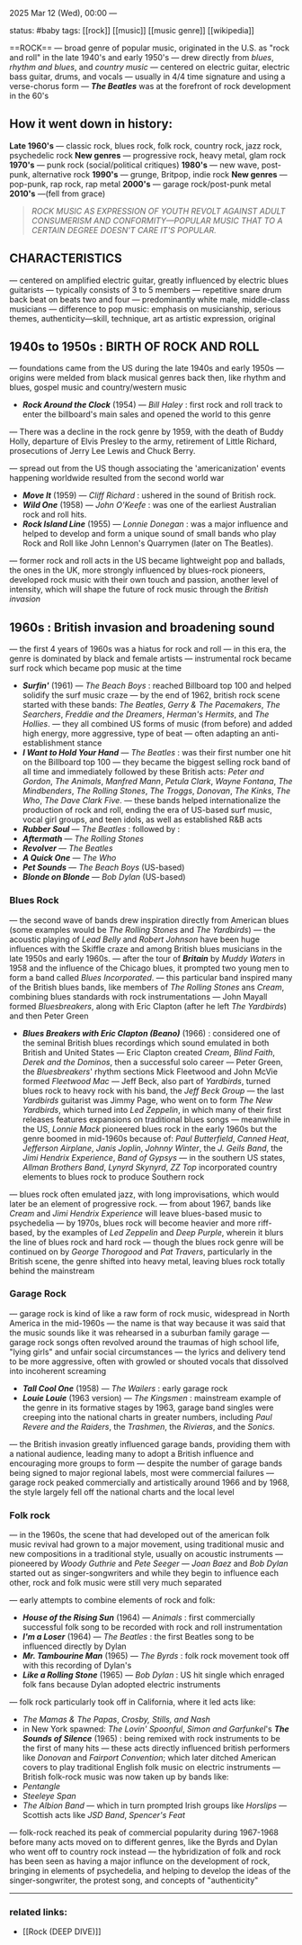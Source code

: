 2025 Mar 12 (Wed), 00:00 —

status: #baby 
tags: [[rock]] [[music]] [[music genre]] [[wikipedia]] 

==ROCK== — broad genre of popular music, originated in the U.S. as "rock and roll" in the late 1940's and early 1950's
— drew directly from *blues*, *rhythm and blues*, and *country music*
— centered on electric guitar, electric bass guitar, drums, and vocals
— usually in 4/4 time signature and using a verse-chorus form
— ***The Beatles*** was at the forefront of rock development in the 60's

## How it went down in history:
**Late 1960's** — classic rock, blues rock, folk rock, country rock, jazz rock, psychedelic rock
**New genres** — progressive rock, heavy metal, glam rock
**1970's** — punk rock (social/political critiques)
**1980's** — new wave, post-punk, alternative rock
**1990's** — grunge, Britpop, indie rock
**New genres** — pop-punk, rap rock, rap metal
**2000's** — garage rock/post-punk metal
**2010's** —(fell from grace)

> *ROCK MUSIC AS EXPRESSION OF YOUTH REVOLT AGAINST ADULT CONSUMERISM AND CONFORMITY—POPULAR MUSIC THAT TO A CERTAIN DEGREE DOESN'T CARE IT'S POPULAR.* 

## CHARACTERISTICS
— centered on amplified electric guitar, greatly influenced by electric blues guitarists
— typically consists of 3 to 5 members
— repetitive snare drum back beat on beats two and four
— predominantly white male, middle-class musicians
— difference to pop music: emphasis on musicianship, serious themes, authenticity—skill, technique, art as artistic expression, original

## 1940s to 1950s : BIRTH OF ROCK AND ROLL
— foundations came from the US during the late 1940s and early 1950s
— origins were melded from black musical genres back then, like rhythm and blues, gospel music and country/western music

- ***Rock Around the Clock*** (1954) — *Bill Haley* : first rock and roll track to enter the billboard's main sales and opened the world to this genre 

— There was a decline in the rock genre by 1959, with the death of Buddy Holly, departure of Elvis Presley to the army, retirement of Little Richard, prosecutions of Jerry Lee Lewis and Chuck Berry. 

— spread out from the US though associating the 'americanization' events happening worldwide resulted from the second world war 

- ***Move It*** (1959) — *Cliff Richard* : ushered in the sound of British rock.
- ***Wild One*** (1958) — *John O'Keefe* : was one of the earliest Australian rock and roll hits. 
- ***Rock Island Line*** (1955) — *Lonnie Donegan* : was a major influence and helped to develop and form a unique sound of small bands who play Rock and Roll like John Lennon's Quarrymen (later on The Beatles). 

— former rock and roll acts in the US became lightweight pop and ballads, the ones in the UK, more strongly influenced by blues-rock pioneers, developed rock music with their own touch and passion, another level of intensity, which will shape the future of rock music through the *British invasion*
## 1960s : British invasion and broadening sound
— the first 4 years of 1960s was a hiatus for rock and roll
— in this era, the genre is dominated by black and female artists
— instrumental rock became surf rock which became pop music at the time
- ***Surfin'*** (1961) — *The Beach Boys* : reached Billboard top 100 and helped solidify the surf music craze 
— by the end of 1962, british rock scene started with these bands: *The Beatles*, *Gerry & The Pacemakers*, *The Searchers*, *Freddie and the Dreamers*, *Herman's Hermits*, and *The Hollies*. 
— they all combined US forms of music (from before) and added high energy, more aggressive, type of beat — often adapting an anti-establishment stance
- ***I Want to Hold Your Hand*** — *The Beatles* : was their first number one hit on the Billboard top 100
— they became the biggest selling rock band of all time and immediately followed by these British acts: *Peter and Gordon*, *The Animals*, *Manfred Mann*, *Petula Clark*, *Wayne Fontana*, *The Mindbenders*, *The Rolling Stones*, *The Troggs*, *Donovan*, *The Kinks*, *The Who*, *The Dave Clark Five*. 
— these bands helped internationalize the production of rock and roll, ending the era of US-based surf music, vocal girl groups, and teen idols, as well as established R&B acts
- ***Rubber Soul*** — *The Beatles* : followed by :
- ***Aftermath*** — *The Rolling Stones*
- ***Revolver*** — *The Beatles*
- ***A Quick One*** — *The Who*
- ***Pet Sounds*** — *The Beach Boys* (US-based)
- ***Blonde on Blonde*** — *Bob Dylan* (US-based)
### Blues Rock

 — the second wave of bands drew inspiration directly from American blues (some examples would be *The Rolling Stones* and *The Yardbirds*) 
 — the acoustic playing of *Lead Belly* and *Robert Johnson* have been huge influences with the Skiffle craze and among British blues musicians in the late 1950s and early 1960s. — after the tour of ***Britain*** by *Muddy Waters* in 1958 and the influence of the Chicago blues, it prompted two young men to form a band called *Blues Incorporated*. 
 — this particular band inspired many of the British blues bands, like members of *The Rolling Stones* ans *Cream*, combining blues standards with rock instrumentations 
— John Mayall formed *Bluesbreakers*, along with Eric Clapton (after he left *The Yardbirds*) and then Peter Green
- ***Blues Breakers with Eric Clapton (Beano)*** (1966) : considered one of the seminal British blues recordings which sound emulated in both British and United States
— Eric Clapton created *Cream*, *Blind Faith*, *Derek and the Dominos*, then a successful
solo career
— Peter Green, the *Bluesbreakers*' rhythm sections Mick Fleetwood and John McVie formed *Fleetwood Mac*
— Jeff Beck, also part of *Yardbirds*, turned blues rock to heavy rock with his band, the *Jeff Beck Group*
— the last *Yardbirds* guitarist was Jimmy Page, who went on to form *The New Yardbirds*, which turned into *Led Zeppelin*, in which many of their first releases features expansions on traditional blues songs
— meanwhile in the US, *Lonnie Mack* pioneered blues rock in the early 1960s but the genre boomed in mid-1960s because of: *Paul Butterfield*, *Canned Heat*, *Jefferson Airplane*, *Janis Joplin*, *Johnny Winter*, the *J. Geils Band*, the *Jimi Hendrix Experience*, *Band of Gypsys*
— in the southern US states, *Allman Brothers Band*, *Lynyrd Skynyrd*, *ZZ Top* incorporated country elements to blues rock to produce Southern rock

— blues rock often emulated jazz, with long improvisations, which would later be an element of progressive rock. 
— from about 1967, bands like *Cream* and *Jimi Hendrix Experience* will leave blues-based music to psychedelia
— by 1970s, blues rock will become heavier and more riff-based, by the examples of *Led Zeppelin* and *Deep Purple*, wherein it blurs the line of blues rock and hard rock
— though the blues rock genre will be continued on by *George Thorogood* and *Pat Travers*, particularly in the British scene, the genre shifted into heavy metal, leaving blues rock totally behind the mainstream

### Garage Rock

— garage rock is kind of like a raw form of rock music, widespread in North America in the mid-1960s 
— the name is that way because it was said that the music sounds like it was rehearsed in a suburban family garage
— garage rock songs often revolved around the traumas of high school life, "lying girls" and unfair social circumstances
— the lyrics and delivery tend to be more aggressive, often with growled or shouted vocals that dissolved into incoherent screaming
- ***Tall Cool One*** (1958) — *The Wailers* : early garage rock
- ***Louie Louie*** (1963 version) — *The Kingsmen* : mainstream example of the genre in its formative stages
by 1963, garage band singles were creeping into the national charts in greater numbers, including *Paul Revere and the Raiders*, the *Trashmen*, the *Rivieras*, and the *Sonics*. 

— the British invasion greatly influenced garage bands, providing them with a national audience, leading many to adopt a British influence and encouraging more groups to form
— despite the number of garage bands being signed to major regional labels, most were commercial failures
— garage rock peaked commercially and artistically around 1966 and by 1968, the style largely fell off the national charts and the local level
### Folk rock

— in the 1960s, the scene that had developed out of the american folk music revival had grown to a major movement, using traditional music and new compositions in a traditional style, usually on acoustic instruments
— pioneered by *Woody Guthrie* and *Pete Seeger*
— *Joan Baez* and *Bob Dylan* started out as singer-songwriters and while they begin to influence each other, rock and folk music were still very much separated

— early attempts to combine elements of rock and folk:
- ***House of the Rising Sun*** (1964) — *Animals* : first commercially successful folk song to be recorded with rock and roll instrumentation
- ***I'm a Loser*** (1964) — *The Beatles* : the first Beatles song to be influenced directly by Dylan
- ***Mr. Tambourine Man*** (1965) — *The Byrds* : folk rock movement took off with this recording of Dylan's
- ***Like a Rolling Stone*** (1965) — *Bob Dylan* : US hit single which enraged folk fans because Dylan adopted electric instruments

— folk rock particularly took off in California, where it led acts like:
- *The Mamas & The Papas*, *Crosby, Stills, and Nash*
- in New York spawned: *The Lovin' Spoonful*, *Simon and Garfunkel*'s ***The Sounds of Silence*** (1965) : being remixed with rock instruments to be the first of many hits
— these acts directly influenced british performers like *Donovan* and *Fairport Convention*; which later ditched American covers to play traditional English folk music on electric instruments
— British folk-rock music was now taken up by bands like:
- *Pentangle*
- *Steeleye Span*
- *The Albion Band*
— which in turn prompted Irish groups like *Horslips*
— Scottish acts like *JSD Band*, *Spencer's Feat*

— folk-rock reached its peak of commercial popularity during 1967-1968 before many acts moved on to different genres, like the Byrds and Dylan who went off to country rock instead
— the hybridization of folk and rock has been seen as having a major influnce on the development of rock, bringing in elements of psychedelia, and helping to develop the ideas of the singer-songwriter, the protest song, and concepts of "authenticity"



---
### related links:
- [[Rock (DEEP DIVE)]]